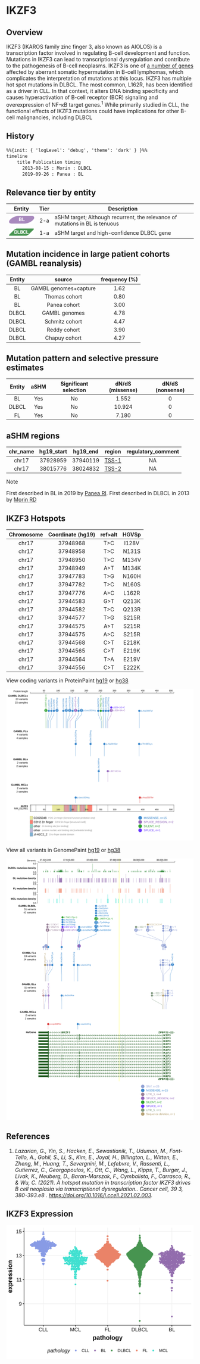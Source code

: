 # IKZF3
## Overview
IKZF3 (IKAROS family zinc finger 3, also known as AIOLOS) is a transcription factor involved in regulating B-cell development and function. Mutations in IKZF3 can lead to transcriptional dysregulation and contribute to the pathogenesis of B-cell neoplasms. IKZF3 is one of [a number of genes](https://github.com/morinlab/LLMPP/wiki/ashm) affected by aberrant somatic hypermutation in B-cell lymphomas, which complicates the interpretation of mutations at this locus. IKZF3 has multiple hot spot mutations in DLBCL. The most common, L162R, has been identified as a driver in CLL. In that context, it alters DNA binding specificity and causes hyperactivation of B-cell receptor (BCR) signaling and overexpression of NF-κB target genes.<sup>1</sup> While primarily studied in CLL, the functional effects of IKZF3 mutations could have implications for other B-cell malignancies, including DLBCL 
## History
```mermaid
%%{init: { 'logLevel': 'debug', 'theme': 'dark' } }%%
timeline
    title Publication timing
      2013-08-15 : Morin : DLBCL
      2019-09-26 : Panea : BL
```
## Relevance tier by entity

|Entity|Tier|Description                           |
|:------:|:----:|--------------------------------------|
|![BL](images/icons/BL_tier2.png)    |2-a | aSHM target; Although recurrent, the relevance of mutations in BL is tenuous |
|![DLBCL](images/icons/DLBCL_tier1.png) |1-a | aSHM target and high-confidence DLBCL gene            |

## Mutation incidence in large patient cohorts (GAMBL reanalysis)

|Entity|source               |frequency (%)|
|:------:|:---------------------:|:-------------:|
|BL    |GAMBL genomes+capture|1.62         |
|BL    |Thomas cohort        |0.80         |
|BL    |Panea cohort         |3.00         |
|DLBCL |GAMBL genomes        |4.78         |
|DLBCL |Schmitz cohort       |4.47         |
|DLBCL |Reddy cohort         |3.90         |
|DLBCL |Chapuy cohort        |4.27         |

## Mutation pattern and selective pressure estimates

|Entity|aSHM|Significant selection|dN/dS (missense)|dN/dS (nonsense)|
|:------:|:----:|:---------------------:|:----------------:|:----------------:|
|BL    |Yes |No                   | 1.552          |0               |
|DLBCL |Yes |No                   |10.924          |0               |
|FL    |Yes |No                   | 7.180          |0               |

## aSHM regions

|chr_name|hg19_start|hg19_end|region                                                                                      |regulatory_comment|
|:--------:|:----------:|:--------:|:--------------------------------------------------------------------------------------------:|:------------------:|
|chr17   |37928959  |37940119|[TSS-1](https://genome.ucsc.edu/s/rdmorin/GAMBL%20hg19?position=chr17%3A37928959%2D37940119)|NA                |
|chr17   |38015776  |38024832|[TSS-2](https://genome.ucsc.edu/s/rdmorin/GAMBL%20hg19?position=chr17%3A38015776%2D38024832)|NA                |

> [!NOTE]
> First described in BL in 2019 by [Panea RI](https://pubmed.ncbi.nlm.nih.gov/31558468). First described in DLBCL in 2013 by [Morin RD](https://pubmed.ncbi.nlm.nih.gov/23699601)

 ## IKZF3 Hotspots

| Chromosome |Coordinate (hg19) | ref>alt | HGVSp | 
 | :---:| :---: | :--: | :---: |
|chr17|37948968|T>C|I128V| 
|chr17|37948958|T>C|N131S| 
|chr17|37948950|T>C|M134V| 
|chr17|37948949|A>T|M134K| 
|chr17|37947783|T>G|N160H| 
|chr17|37947782|T>C|N160S| 
|chr17|37947776|A>C|L162R| 
|chr17|37944583|G>T|Q213K| 
|chr17|37944582|T>C|Q213R| 
|chr17|37944577|T>G|S215R| 
|chr17|37944575|A>T|S215R| 
|chr17|37944575|A>C|S215R| 
|chr17|37944568|C>T|E218K| 
|chr17|37944565|C>T|E219K| 
|chr17|37944564|T>A|E219V| 
|chr17|37944556|C>T|E222K| 


View coding variants in ProteinPaint [hg19](https://morinlab.github.io/LLMPP/GAMBL/IKZF3_protein.html)  or [hg38](https://morinlab.github.io/LLMPP/GAMBL/IKZF3_protein_hg38.html)

![image](images/proteinpaint/IKZF3_NM_012481.svg)

View all variants in GenomePaint [hg19](https://morinlab.github.io/LLMPP/GAMBL/IKZF3.html)  or [hg38](https://morinlab.github.io/LLMPP/GAMBL/IKZF3_hg38.html)

![image](images/proteinpaint/IKZF3.svg)

## References
1. *Lazarian, G., Yin, S., Hacken, E., Sewastianik, T., Uduman, M., Font-Tello, A., Gohil, S., Li, S., Kim, E., Joyal, H., Billington, L., Witten, E., Zheng, M., Huang, T., Severgnini, M., Lefebvre, V., Rassenti, L., Gutierrez, C., Georgopoulos, K., Ott, C., Wang, L., Kipps, T., Burger, J., Livak, K., Neuberg, D., Baran-Marszak, F., Cymbalista, F., Carrasco, R., & Wu, C. (2021). A hotspot mutation in transcription factor IKZF3 drives B cell neoplasia via transcriptional dysregulation.. Cancer cell, 39 3, 380-393.e8 . https://doi.org/10.1016/j.ccell.2021.02.003.*
## IKZF3 Expression
![image](images/gene_expression/IKZF3_by_pathology.svg)
<!-- ORIGIN: morinMutationalStructuralAnalysis2013 -->
<!-- DLBCL: morinMutationalStructuralAnalysis2013 -->
<!-- BL: paneaWholeGenomeLandscape2019 -->
